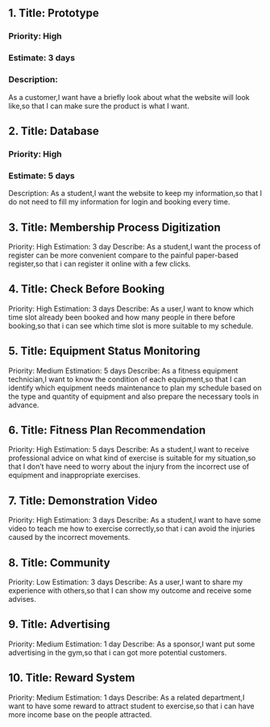 ## **1. Title: Prototype** 
<h3>Priority: High</h3>
<h3>Estimate: 3 days</h3>
<h3>Description:</h3> As a customer,I want have a briefly look about what the website will look like,so that I can make sure the product is what I want.


## **2. Title: Database**
<h3>Priority: High</h3>
<h3>Estimate: 5 days</h3>
Description: As a student,I want the website to keep my information,so that I do not need to fill my information for login and booking every time.

## **3. Title: Membership Process Digitization**
Priority: High
Estimation: 3 day
Describe: As a student,I want the process of register can be more convenient compare to the painful paper-based register,so that i can register it online with a few clicks.

## **4. Title: Check Before Booking**
Priority: High
Estimation: 3 days
Describe: As a user,I want to know which time slot already been booked and how many people in there before booking,so that i can see which time slot is more suitable to my schedule.

## **5. Title: Equipment Status Monitoring**
Priority: Medium
Estimation: 5 days
Describe: As a fitness equipment technician,I want to know the condition of each equipment,so that I can identify which equipment needs maintenance to plan my schedule based on the type and quantity of equipment and also prepare the necessary tools in advance.

## **6. Title: Fitness Plan Recommendation**
Priority: High
Estimation: 5 days
Describe: As a student,I want to receive professional advice on what kind of exercise is suitable for my situation,so that I don’t have need to worry about the injury from the incorrect use of equipment and inappropriate exercises.

## **7. Title: Demonstration Video**
Priority: High
Estimation: 3 days
Describe: As a student,I want to have some video to teach me how to exercise correctly,so that i can avoid the injuries caused by the incorrect movements.

## **8. Title: Community**
Priority: Low
Estimation: 3 days
Describe: As a user,I want to share my experience with others,so that I can show my outcome and receive some advises.

## **9. Title: Advertising**
Priority: Medium
Estimation: 1 day
Describe: As a sponsor,I want put some advertising in the gym,so that i can got more potential customers.

## **10. Title: Reward System**
Priority: Medium
Estimation: 1 days
Describe: As a related department,I want to have some reward to attract student to exercise,so that i can have more income base on the people attracted.



